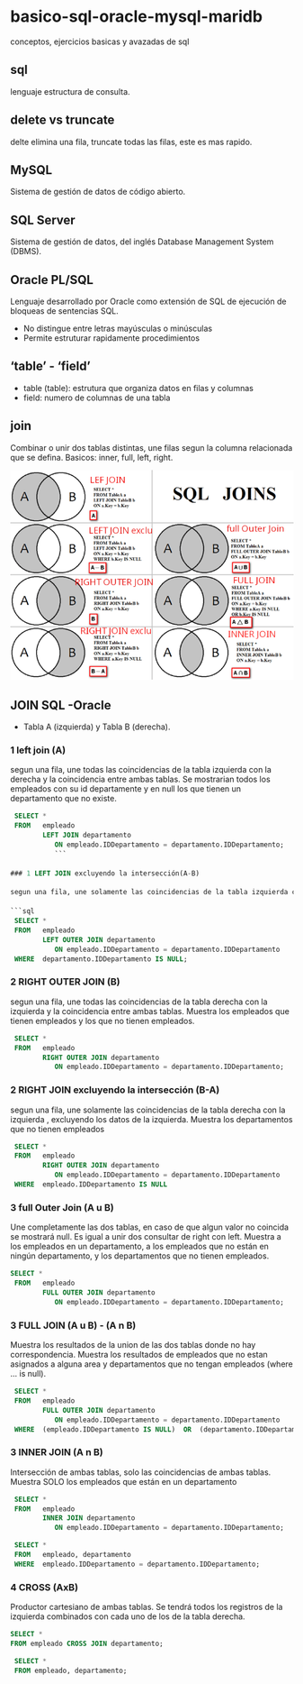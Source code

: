 # basico-sql-oracle-mysql-maridb
conceptos, ejercicios basicas y avazadas de sql

## sql
lenguaje estructura de consulta.

## delete vs truncate
 delte elimina una fila, truncate todas las filas, este es mas rapido.
 
 ## MySQL
 Sistema de gestión de datos de código abierto.
 
 ## SQL Server
 Sistema de gestión de datos, del inglés Database Management System (DBMS).
 
 ## Oracle PL/SQL
 
 Lenguaje desarrollado por Oracle como extensión de SQL de ejecución de bloqueas de sentencias SQL.
 
 - No distingue entre letras mayúsculas o minúsculas
 - Permite estruturar rapidamente procedimientos
 
 ## ‘table’ - ‘field’
 
 - table (table): estrutura que organiza datos en filas y columnas
 - field: numero de columnas de una tabla
 
 
## join

Combinar o unir dos tablas distintas, une filas segun la columna relacionada que se defina. Basicos: inner, full, left, right.

![SQL JOINS](./media/SQL-JOINS.png)

## JOIN SQL -Oracle

- Tabla A (izquierda) y Tabla B (derecha).

### 1 left join (A)

segun una fila, une todas las coincidencias de la tabla izquierda con la derecha y la coincidencia entre ambas tablas. Se mostrarian todos los empleados con su id departamente y en null los que tienen un departamento que no existe.

```sql
 SELECT *
 FROM   empleado
        LEFT JOIN departamento
           ON empleado.IDDepartamento = departamento.IDDepartamento;
           ```

### 1 LEFT JOIN excluyendo la intersección(A-B)

segun una fila, une solamente las coincidencias de la tabla izquierda con la derecha , excluyendo los datos de la derecha. Todos los empleados con id departamento que no exsite (null).

```sql
 SELECT *
 FROM   empleado
        LEFT OUTER JOIN departamento
           ON empleado.IDDepartamento = departamento.IDDepartamento
 WHERE  departamento.IDDepartamento IS NULL;
```

### 2 RIGHT OUTER JOIN (B)

segun una fila, une todas las coincidencias de la tabla derecha con la izquierda y la coincidencia entre ambas tablas. Muestra los empleados que tienen empleados y los que no tienen empleados.

```sql
 SELECT *
 FROM   empleado
        RIGHT OUTER JOIN departamento
           ON empleado.IDDepartamento = departamento.IDDepartamento;
```

### 2 RIGHT JOIN excluyendo la intersección (B-A)

segun una fila, une solamente las coincidencias de la tabla derecha con la izquierda , excluyendo los datos de la izquierda. Muestra los departamentos que no tienen empleados

```sql
 SELECT *
 FROM   empleado
        RIGHT OUTER JOIN departamento
           ON empleado.IDDepartamento = departamento.IDDepartamento
 WHERE  empleado.IDDepartamento IS NULL
```

### 3 full Outer Join (A u B)

Une completamente las dos tablas, en caso de que algun valor no coincida se mostrará null. Es igual a unir dos consultar de right con left. Muestra a los empleados en un departamento, a los empleados que no están en ningún departamento, y los departamentos que no tienen empleados.

```sql
SELECT *  
 FROM   empleado
        FULL OUTER JOIN departamento 
           ON empleado.IDDepartamento = departamento.IDDepartamento;
```

### 3 FULL JOIN (A u B) - (A n B)

Muestra los resultados de la union de las dos tablas donde no hay correspondencia. Muestra los resultados de empleados que no estan asignados a alguna area y departamentos que no tengan empleados (where ... is null).

```sql
 SELECT *  
 FROM   empleado
        FULL OUTER JOIN departamento 
           ON empleado.IDDepartamento = departamento.IDDepartamento
 WHERE  (empleado.IDDepartamento IS NULL)  OR  (departamento.IDDepartamento is NULL);

```

### 3 INNER JOIN (A n B)

Intersección de ambas tablas, solo las coincidencias de ambas tablas. Muestra SOLO los empleados que están en un departamento

```sql
 SELECT *
 FROM   empleado
        INNER JOIN departamento
           ON empleado.IDDepartamento = departamento.IDDepartamento;
```

```sql
 SELECT *
 FROM   empleado, departamento
 WHERE  empleado.IDDepartamento = departamento.IDDepartamento;
```

### 4 CROSS (AxB)

Productor cartesiano de ambas tablas. Se tendrá todos los registros de la izquierda combinados con cada uno de los de la tabla derecha.

```sql
SELECT *
FROM empleado CROSS JOIN departamento;
```

```sql
 SELECT *
 FROM empleado, departamento;
```

